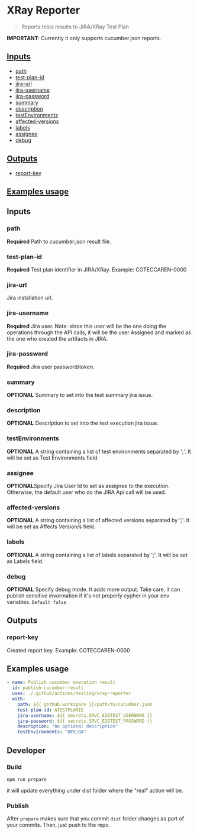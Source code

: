 # XRay Reporter

> Reports tests results to JIRA/XRay Test Plan

**IMPORTANT**: Currently it only supports cucumber.json reports.

## [Inputs](#inputs)

- [path](#path)
- [test-plan-id](#test-plan-id)
- [jira-url](#jira-url)
- [jira-username](#jira-username)
- [jira-password](#jira-password)
- [summary](#summary)
- [description](#description)
- [testEnvironments](#testenvironments)
- [affected-versions](#affected-versions)
- [labels](#labels)
- [assignee](#assignee)
- [debug](#debug)

## [Outputs](#outputs)

- [report-key](#report-key)

## [Examples usage](#examples)

<h2 style="font-weight: bold" id="inputs">Inputs</h2>

<h3 style="font-weight: bold" id="path">path</h3>

**Required** Path to cucumber.json result file.

<h3 style="font-weight: bold" id="test-plan-id">test-plan-id</h3>

**Required** Test plan identifier in JIRA/XRay. Example: COTECCAREN-0000

<h3 style="font-weight: bold" id="jira-url">jira-url</h3>

Jira installation url.

<h3 style="font-weight: bold" id="jira-username">jira-username</h3>

**Required** Jira user. Note: since this user will be the one doing the operations through the API calls, it will be the user Assigned and marked as the one who created the artifacts in JIRA.

<h3 style="font-weight: bold" id="jira-password">jira-password</h3>

**Required** Jira user password/token.

<h3 style="font-weight: bold" id="summary">summary</h3>

**OPTIONAL** Summary to set into the test summary jira issue.

<h3 style="font-weight: bold" id="description">description</h3>

**OPTIONAL** Description to set into the test execution jira issue.

<h3 style="font-weight: bold" id="testEnvironments">testEnvironments</h3>

**OPTIONAL** A string containing a list of test environments separated by ';'. It will be set as Test Environments field.

<h3 style="font-weight: bold" id="assignee">assignee</h3>

**OPTIONAL**Specify Jira User Id to set as assignee to the execution. Otherwise, the default user who do the JIRA Api call will be used.

<h3 style="font-weight: bold" id="affected-versions">affected-versions</h3>

**OPTIONAL** A string containing a list of affected versions separated by ';'. It will be set as Affects Version/s field.

<h3 style="font-weight: bold" id="labels">labels</h3>

**OPTIONAL** A string containing a list of labels separated by ';'. It will be set as Labels field.

<h3 style="font-weight: bold" id="debug">debug</h3>

**OPTIONAL** Specify debug mode. It adds more output. Take care, it can publish sensitive invormation if it's not properly cypher in your env variables. `Default false`

<h2 style="font-weight: bold" id="outputs">Outputs</h2>

<h3 style="font-weight: bold" id="report-key">report-key</h3>

Created report key. Example: COTECCAREN-0000

<h2 style="font-weight: bold" id="examples">Examples usage</h2>

```yaml
- name: Publish cucumber execution result
  id: publish-cucumber-result
  uses: ./.github/actions/testing/xray-reporter
  with:
    path: ${{ github.workspace }}/path/to/cucumber.json
    test-plan-id: ATESTPLANID
    jira-username: ${{ secrets.SRVC_E2ETEST_USERNAME }}
    jira-password: ${{ secrets.SRVC_E2ETEST_PASSWORD }}
    description: "An optional description"
    testEnvironments: "DEV;QA"
```

## Developer

### Build

```shell
npm run prepare
```
it will update everything under dist folder where the "real" action will be.

### Publish

After `prepare` makes sure that you commit `dist` folder changes as part of your commits. Then, just push to the repo.
